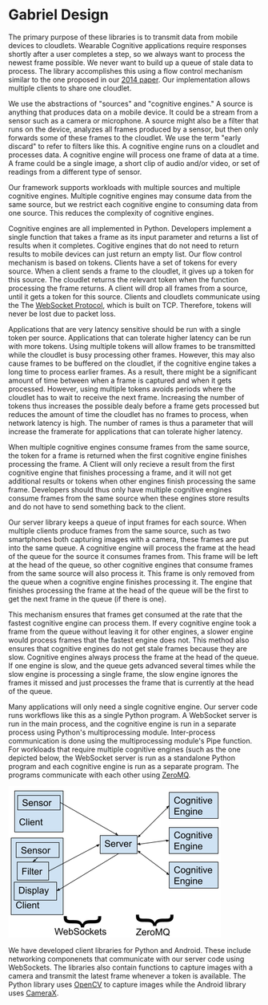 # Gabriel Design

The primary purpose of these libraries is to transmit data from mobile devices
to cloudlets. Wearable Cognitive applications require responses shortly after a
user completes a step, so
we always want to process the newest frame possible. We never want to build up
a queue of stale data to process. The library accomplishes this using a flow
control mechanism similar to the one proposed in our
[2014 paper](https://elijah.cs.cmu.edu/DOCS/ha-mobisys2014.pdf). Our
implementation allows multiple clients to share one cloudlet.

We use the abstractions of "sources" and "cognitive engines." A source is
anything that produces data on a mobile device. It could be a stream from a
sensor such as a camera or microphone. A source might also be a filter that runs
on the device, analyzes all frames produced by a sensor, but then only forwards
some of these frames to the
cloudlet. We use the term "early discard" to refer to filters like
this. A cognitive engine runs on a cloudlet and processes data. A cognitive
engine will process one frame of data at a time. A frame could be a single
image, a short clip of audio and/or video, or set of readings from a different
type of sensor.

Our framework supports workloads with multiple sources and multiple
cognitive engines. Multiple cognitive engines may consume data from the same
source, but we restrict each cognitive engine to consuming data from one source.
This reduces the complexity of cognitive engines.

Cognitive engines are all implemented in Python. Developers implement a single
function that takes a frame as its input parameter and returns a list of
results when it completes. Cogitive engines that do not need to return results
to mobile devices can just return an empty list. Our flow control mechanism is
based on tokens. Clients have a set of tokens for every source. When a client
sends a frame to the cloudlet, it gives up a token for this source. The cloudlet
returns the relevant token when the function processing the frame returns.
A client will drop all frames from a source, until it gets a token for this
source. Clients and
cloudlets communicate using the The
[WebSocket Protocol](https://datatracker.ietf.org/doc/html/rfc6455), which is
built on TCP. Therefore, tokens will never be lost due to packet loss.

Applications that are very latency sensitive should be run with a single token
per source.
Applications that can tolerate higher latency can be run with more tokens.
Using multiple tokens
will allow frames to be transmitted while the cloudlet is busy processing other
frames. However, this may also cause frames to be buffered on the cloudlet, if
the
cognitive engine takes a long time to process earlier frames. As a result, there
might be a significant amount of time between when a frame is captured and when
it gets processed. However, using multiple tokens avoids periods where the
cloudlet has to wait to receive the next frame. Increasing
the number of tokens thus increases the possible dealy before a frame gets
processed but reduces the amount of time the cloudlet has no frames to process,
when network latency is high. The number of rames is thus a parameter that will
increase the framerate for applications that can tolerate higher latency.

When multiple cognitive engines consume frames from the same source, the token
for a frame is returned when the first cognitive engine finishes processing the
frame. A Client will only recieve a result from the first cognitive engine that
finishes processing a frame, and it will not get additional results or tokens
when other engines finish processing the same frame. Developers should thus only
have multiple cognitive engines consume frames from the same source when these
engines store results and do not have to send something back to the client.

Our server library keeps a
queue of input frames for each source. When multiple clients produce frames from
the same source, such as two smartphones both capturing images with a camera,
these frames are put into the same queue. A cognitive engine will process the
frame at the head of the queue for the source it consumes frames from. This
frame will be left at the head of the queue, so other cognitive engines that
consume frames from the same source will also process it. This frame is only
removed from the queue when a cognitive engine finishes processing it. The
engine that finishes processing the frame at the head of the queue will be the
first to get the next frame in the queue (if there is one).

This mechanism ensures that frames get consumed at the
rate that the fastest cognitive engine can process them. If every cognitive
engine took a frame from the queue without leaving it for other engines, a
slower engine would process frames that the fastest engine does not.
This method also ensures that cognitive engines do not get stale
frames because they are slow. Cognitive engines always process the frame at the
head of the queue. If one engine is slow, and the queue gets advanced several
times while the slow engine is processing a single frame, the slow engine
ignores the frames it missed and just processes the frame that is currently at
the head of the queue.

Many applications will only need a single cognitive engine. Our server code
runs workflows like this as a single Python program. A WebSocket server is run
in the main process, and the cognitive engine is run in a separate process using
Python's multiprocessing module. Inter-process communication is done using the
multiprocessing module's Pipe function. For workloads that require multiple
cognitive engines (such as the one depicted below,
the WebSocket server is run as a standalone Python program and each cognitive
engine is run as a separate program. The programs communicate
with each other using [ZeroMQ](https://zeromq.org/).

![Architecture](architecture.png)

We have developed client libraries for Python and Android. These include
networking componenets that communicate with our server code using WebSockets.
The libraries also contain functions to capture images with a camera and
transmit the latest frame whenever a token is available. The Python library uses
[OpenCV](https://opencv.org) to capture images while the Android library uses
[CameraX](https://developer.android.com/training/camerax).
